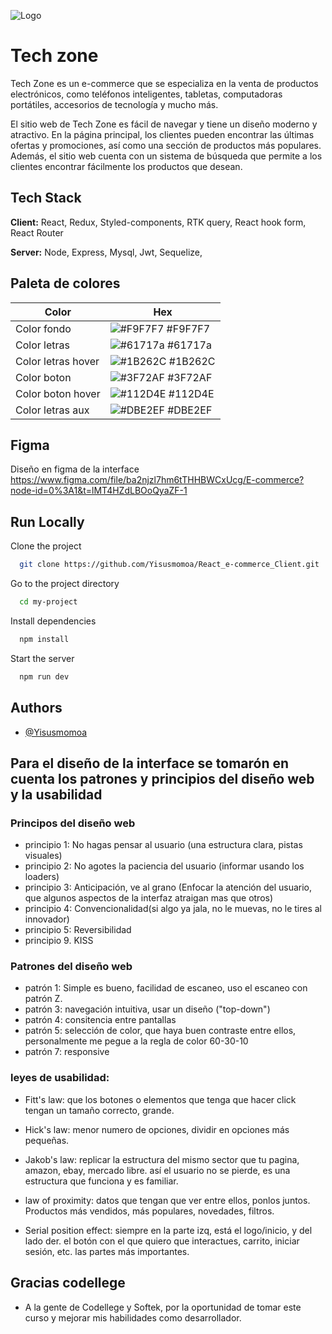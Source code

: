 
![Logo](https://firebasestorage.googleapis.com/v0/b/e-commerce-c409f.appspot.com/o/Logo1-removebg-preview.png?alt=media&token=605c31c3-fae2-4b48-b148-1bf6449e2a67)


# Tech zone

Tech Zone es un e-commerce que se especializa en la venta de productos electrónicos, como teléfonos inteligentes, tabletas, computadoras portátiles, accesorios de tecnología y mucho más.

El sitio web de Tech Zone es fácil de navegar y tiene un diseño moderno y atractivo. En la página principal, los clientes pueden encontrar las últimas ofertas y promociones, así como una sección de productos más populares. Además, el sitio web cuenta con un sistema de búsqueda que permite a los clientes encontrar fácilmente los productos que desean.


## Tech Stack

**Client:** React, Redux, Styled-components, RTK query, React hook form, React Router

**Server:** Node, Express, Mysql, Jwt, Sequelize, 

## Paleta de colores

| Color             | Hex                                                                |
| ----------------- | ------------------------------------------------------------------ |
| Color fondo | ![#F9F7F7](https://via.placeholder.com/10/F9F7F7?text=+) #F9F7F7 |
| Color letras | ![#61717a](https://via.placeholder.com/10/61717a?text=+) #61717a |
| Color letras hover | ![#1B262C](https://via.placeholder.com/10/1B262C?text=+) #1B262C |
| Color boton  | ![#3F72AF](https://via.placeholder.com/10/3F72AF?text=+) #3F72AF |
| Color boton hover | ![#112D4E](https://via.placeholder.com/10/112D4E?text=+) #112D4E |
| Color letras aux  | ![#DBE2EF](https://via.placeholder.com/10/DBE2EF?text=+) #DBE2EF |



## Figma

Diseño en figma de la interface
https://www.figma.com/file/ba2njzl7hm6tTHHBWCxUcg/E-commerce?node-id=0%3A1&t=lMT4HZdLBOoQyaZF-1
## Run Locally

Clone the project

```bash
  git clone https://github.com/Yisusmomoa/React_e-commerce_Client.git
```

Go to the project directory

```bash
  cd my-project
```

Install dependencies

```bash
  npm install
```

Start the server

```bash
  npm run dev
```


## Authors

- [@Yisusmomoa](https://github.com/Yisusmomoa)


## Para el diseño de la interface se tomarón en cuenta los patrones y principios del diseño web y la usabilidad 

### Principos del diseño web
- principio 1: No hagas pensar al usuario (una estructura clara, pistas visuales)
- principio 2: No agotes la paciencia del usuario (informar usando los loaders)
- principio 3: Anticipación, ve al grano (Enfocar la atención del usuario, que algunos aspectos de la interfaz atraigan mas que otros)
- principio 4: Convencionalidad(si algo ya jala, no le muevas, no le tires al innovador)
- principio 5: Reversibilidad
- principio 9. KISS

### Patrones del diseño web
- patrón 1: Simple es bueno, facilidad de escaneo, uso el escaneo con patrón Z.
- patrón 3: navegación intuitiva, usar un diseño ("top-down")
- patrón 4: consitencia entre pantallas
- patrón 5: selección de color, que haya buen contraste entre ellos, personalmente me pegue a la regla de color 60-30-10
- patrón 7: responsive

### leyes de usabilidad:

- Fitt's law: que los botones o elementos que tenga que hacer click tengan un tamaño correcto, grande.

- Hick's law: menor numero de opciones, dividir en opciones más pequeñas.

- Jakob's law: replicar la estructura del mismo sector que tu pagina, amazon, ebay, mercado libre. así el usuario no se pierde, es una estructura que funciona y es familiar.

- law of proximity: datos que tengan que ver entre ellos, ponlos juntos. Productos más vendidos, más populares, novedades, filtros.

- Serial position effect: siempre en la parte izq, está el logo/inicio, y del lado der. el botón con el que quiero que interactues, carrito, iniciar sesión, etc. las partes más importantes.

## Gracias codellege


- A la gente de Codellege y Softek, por la oportunidad de tomar este curso y mejorar mis habilidades como desarrollador.
